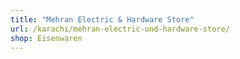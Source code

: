 ```yaml
---
title: "Mehran Electric & Hardware Store"
url: /karachi/mehran-electric-und-hardware-store/
shop: Eisenwaren
---
```

